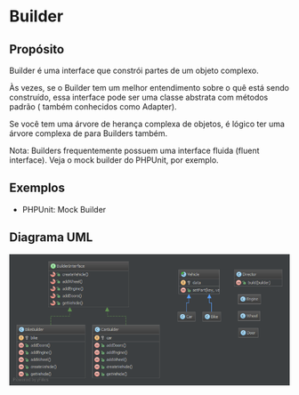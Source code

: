 # Builder

## Propósito

Builder é uma interface que constrói partes de um objeto complexo.

Às vezes, se o Builder tem um melhor entendimento sobre o quê está sendo 
construído, essa interface pode ser uma classe abstrata com métodos padrão ( 
também conhecidos como Adapter).

Se você tem uma árvore de herança complexa de objetos, é lógico ter uma árvore 
complexa de para Builders também.

Nota: Builders frequentemente possuem uma interface fluida (fluent interface). 
Veja o mock builder do PHPUnit, por exemplo.

## Exemplos

* PHPUnit: Mock Builder

## Diagrama UML

![Alt Builder UML Diagram](uml/diagrama.png)
